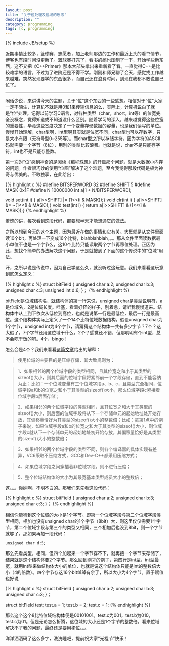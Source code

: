 ```yaml
---
layout: post
title: "关于位处理及位域的思考"
description: ""
category: programming
tags: [c, programming]
---
```

{% include JB/setup %}

近期事情比较多，篮球赛、志愿者，加上老师那边的工作和最近上头的看书情节，博客也有段时间没更新了。篮球赛打完了，看书的瘾也压制了一下，开始学些新东西，这不又把《C++Primer》那本大部头拿出来重新看了看。一直觉得C++是比较难学的语言，不过为了进阶还是不得不学。刚刚和师兄聊了会天，感觉找工作越来越难，突然发现要学的东西很多，而自己还在浪费时间，到现在我都不敢说自己忙了。

* * *

闲话少说，来讲讲今天的主题，关于“位”这个东西的一些感想。相信对于“位”大家一定不陌生，计算机不就是用0和1来传输信息的么，实际上，计算机说白了就是“位”处理。记得以前学习C语言，对各种类型（char，short，int等）的位宽完全没概念，觉得知道或不知道没什么区别。随着学习的深入，越来越觉得这些位宽的重要性，毕竟这些宽度决定了一个变量存储数据的容量，也是我们读写的单位。慢慢开始理解，char型啊，int型啊其实就是位宽不同，char型也可以存数字，只是大小有限（无符号型0~255等）。而char型之所以存储字符，因为字符的ASCII码就需要一个字节（8位），用别的类型比较浪费。也就是说，char不是只能存字符，int也不是只能存整数。

第一次对“位”感到神奇的是阅读[《编程珠玑》](http://book.douban.com/subject/3227098/)的开篇那个问题，就是大数据小内存的问题。作者很巧妙的使用“位图”解决了这个难题，至今我觉得那段代码是极为神奇与优美的。不敢独享，在此给出：

{% highlight c %}
#define BITSPERWORD 32
#define SHIFT 5
#define MASK 0x1F
#define N 10000000
int a[1 + N/BITSPERWORD];

void set(int i)  {        a[i>>SHIFT] |=  (1<<(i & MASK));}
void clr(int i)  {        a[i>>SHIFT] &= ~(1<<(i & MASK));}
void test(int i) { return a[i>>SHIFT] &   (1<<(i & MASK));}
{% endhighlight %}

羞愧的讲，每次看到这段代码，都要想半天才能想通它的做法。

之所以想到今天的这个主题，因为最近在做的事情和它有关。大概就是从文件里面读10个bit，再处理一下变成16个比特，blahblahblah。。。那从文件里面读数据最小单位不也是一个字节么，这10个比特只能读取两个字节再移位处理。正因为此，想找个简单的办法解决这个问题，于是就搜到了下面的这个传说中的“位域”用法。

汗，之所以说是传说中，因为自己学这么久，就没听过这玩意。我们来看看这玩意到底怎么定义：

{% highlight c %}
struct bitField
{
	unsigned char a:2;
	unsigned char b:3;
	unsigned char c:3;
	unsigned int  d:6;
}；
{% endhighlight %}

bitField是位域结构名，就结构体的第一行来说，unsigned char是类型说明符，a是位域名，2是位域长度。哇塞，看着好怪的样子，别着急，请听我慢慢道来。结构体中从上到下依次从低位到高位，也就是说第一行是最低位，最后一行是最高位。这个结构体实际上定义了一个14个比特位域数据结构。假设unsigned char为1个字节，unsigned int为4个字节，请猜猜这个结构体一共有多少字节？7个？这太假了，7个字节还用这位域干什么。2个？感觉还不错，但那明明有个int型，总不会吃干饭的吧。4个，bingo！

怎么会是4个？我们来看看[这篇文章](http://blog.3snews.net/space.php?uid=40122&do=blog&id=67037)给出的解释：

> 使用位域的主要目的是压缩存储，其大致规则为：

> 1、如果相邻的两个位域字段的类型相同，且其位宽之和小于其类型的sizeof()大小，则其后面的位域字段将紧邻前一个字段存储，直到不能容纳为止；比如：一个位域变量有三个位域字段a、b、c，且类型完全相同，位域字段a和b的位宽之和小于其类型的sizeof()大小，那么位域字段c紧接着位域字段b后面存储；

> 2、如果相邻的两个位域字段的类型相同，且其位宽之和大于其类型的sizeof()大小，则后面的位域字段将从下一个存储单元的起始地址处开始存放，其偏移量恰好为其类型的sizeof()大小的整数倍；比如：拿第1点中的例子来说，如果位域字段a和b的位宽之和大于其类型的sizeof()大小，则位域字段c就从下一个存储单元的起始地址初开始存放，其偏移量恰好是其类型的sizeof()大小的整数倍；

> 3、如果相邻的两个位域字段的类型不同，则各个编译器的具体实现有差异，VC6采取不压缩方式，GCC和Dev-C++都采用压缩方式；

> 4、如果位域字段之间穿插着非位域字段，则不进行压缩；

> 5、整个位域结构体的大小为其最宽基本类型成员大小的整数倍；

这。。。你妹啊，不明不白的。那我们来先看这段代码：

{% highlight c %}
struct bitField
{
	unsigned char a:2;
	unsigned char b:3;
	unsigned char c:3;
}；
{% endhighlight %}
 
相信你能猜到这个位域的大小是1个字节。即第一个位域字段与第二个位域字段类型相同，相加也没有unsigned char的1个字节（8bit）大，则这里仅仅需要1个字节，第二个位域字段与第三个的类型又相同，三个相加后也没到8bit，则一个字节就够了。那如果再加一段代码：

    unsigned char d:5;

那么先看类型，相同，但四个加起来一个字节存不下，就再接一个字节来存储了，结果就是这个结构体要2个字节。那么回到刚才的例子，第四行是int型，int型最宽，就用int型来做结构体大小的单位，也就是说这个结构体只能是int的整数倍大小（4的倍数）。四个字节存这16个bit绰绰有余了，所以大小为4个字节。置于赋值也好说

{% highlight c %}
struct bitField
{
	unsigned char a:2;
	unsigned char b:3;
	unsigned char c:3;
}；

struct bitField test;
test.a = 1;
test.b = 2;
test.c = 1;
{% endhighlight %}

那么这个这个8比特位域结构体便是00101001。test.c为001，test.b为010，test.c为01。但是无论怎么折腾，这位域的大小还是1个字节的整数倍。看来位域解决不了我的问题，最终还是要用移位。。。

洋洋洒洒码了这么多字，洗洗睡吧，提前祝大家“光棍节”快乐！